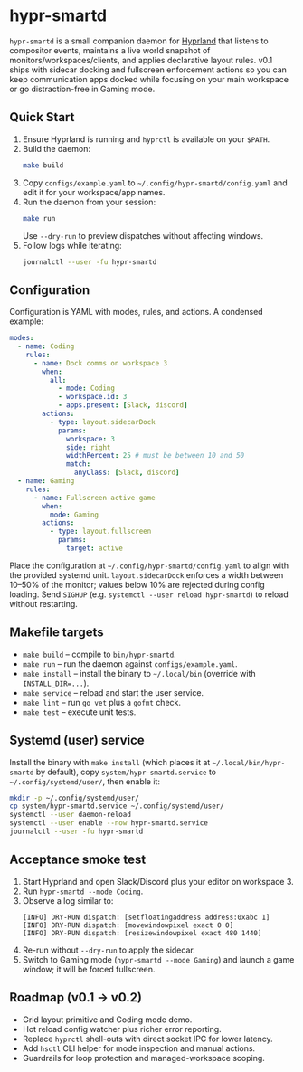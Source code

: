 # hypr-smartd

`hypr-smartd` is a small companion daemon for [Hyprland](https://hyprland.org/) that listens to compositor events, maintains a live world snapshot of monitors/workspaces/clients, and applies declarative layout rules. v0.1 ships with sidecar docking and fullscreen enforcement actions so you can keep communication apps docked while focusing on your main workspace or go distraction-free in Gaming mode.

## Quick Start

1. Ensure Hyprland is running and `hyprctl` is available on your `$PATH`.
2. Build the daemon:
   ```bash
   make build
   ```
3. Copy `configs/example.yaml` to `~/.config/hypr-smartd/config.yaml` and edit it for your workspace/app names.
4. Run the daemon from your session:
   ```bash
   make run
   ```
   Use `--dry-run` to preview dispatches without affecting windows.
5. Follow logs while iterating:
   ```bash
   journalctl --user -fu hypr-smartd
   ```

## Configuration

Configuration is YAML with modes, rules, and actions. A condensed example:

```yaml
modes:
  - name: Coding
    rules:
      - name: Dock comms on workspace 3
        when:
          all:
            - mode: Coding
            - workspace.id: 3
            - apps.present: [Slack, discord]
        actions:
          - type: layout.sidecarDock
            params:
              workspace: 3
              side: right
              widthPercent: 25 # must be between 10 and 50
              match:
                anyClass: [Slack, discord]
  - name: Gaming
    rules:
      - name: Fullscreen active game
        when:
          mode: Gaming
        actions:
          - type: layout.fullscreen
            params:
              target: active
```

Place the configuration at `~/.config/hypr-smartd/config.yaml` to align with the provided systemd unit. `layout.sidecarDock` enforces a width between 10–50% of the monitor; values below 10% are rejected during config loading. Send `SIGHUP` (e.g. `systemctl --user reload hypr-smartd`) to reload without restarting.

## Makefile targets

- `make build` – compile to `bin/hypr-smartd`.
- `make run` – run the daemon against `configs/example.yaml`.
- `make install` – install the binary to `~/.local/bin` (override with `INSTALL_DIR=...`).
- `make service` – reload and start the user service.
- `make lint` – run `go vet` plus a `gofmt` check.
- `make test` – execute unit tests.

## Systemd (user) service

Install the binary with `make install` (which places it at `~/.local/bin/hypr-smartd` by default), copy `system/hypr-smartd.service` to `~/.config/systemd/user/`, then enable it:

```bash
mkdir -p ~/.config/systemd/user/
cp system/hypr-smartd.service ~/.config/systemd/user/
systemctl --user daemon-reload
systemctl --user enable --now hypr-smartd.service
journalctl --user -fu hypr-smartd
```

## Acceptance smoke test

1. Start Hyprland and open Slack/Discord plus your editor on workspace 3.
2. Run `hypr-smartd --mode Coding`.
3. Observe a log similar to:
   ```
   [INFO] DRY-RUN dispatch: [setfloatingaddress address:0xabc 1]
   [INFO] DRY-RUN dispatch: [movewindowpixel exact 0 0]
   [INFO] DRY-RUN dispatch: [resizewindowpixel exact 480 1440]
   ```
4. Re-run without `--dry-run` to apply the sidecar.
5. Switch to Gaming mode (`hypr-smartd --mode Gaming`) and launch a game window; it will be forced fullscreen.

## Roadmap (v0.1 → v0.2)

- Grid layout primitive and Coding mode demo.
- Hot reload config watcher plus richer error reporting.
- Replace `hyprctl` shell-outs with direct socket IPC for lower latency.
- Add `hsctl` CLI helper for mode inspection and manual actions.
- Guardrails for loop protection and managed-workspace scoping.
